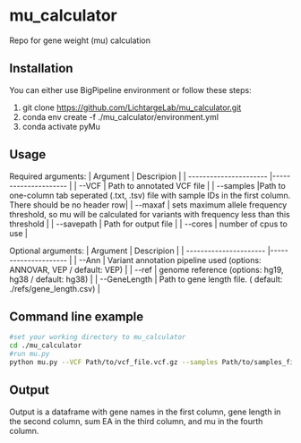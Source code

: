 # mu_calculator
Repo for gene weight (mu) calculation 

## Installation
You can either use BigPipeline environment or follow these steps:
1. git clone https://github.com/LichtargeLab/mu_calculator.git
2. conda env create -f ./mu_calculator/environment.yml
3. conda activate pyMu


## Usage
Required arguments:
| Argument                | Descripion |
| ---------------------- |--------------------- |
| --VCF                | Path to annotated VCF file |
| --samples            |Path to one-column tab seperated (.txt, .tsv) file with sample IDs in the first column. There should be no header row|
| --maxaf  | sets maximum allele frequency threshold, so mu will be calculated for variants with frequency less than this threshold |
| --savepath           | Path for output file |
| --cores              | number of cpus to use |

Optional arguments:
| Argument                 | Descripion |
| ---------------------- |--------------------- |
| --Ann      | Variant annotation pipeline used (options: ANNOVAR, VEP / default: VEP) |
| --ref      | genome reference (options: hg19, hg38 / default: hg38) |
| --GeneLength      | Path to gene length file. ( default: ./refs/gene_length.csv) |



## Command line example
```bash
#set your working directory to mu_calculator
cd ./mu_calculator
#run mu.py
python mu.py --VCF Path/to/vcf_file.vcf.gz --samples Path/to/samples_file.tsv --savepath save/directory/ --cores 20 --maxaf 0.01
```

## Output
Output is a dataframe with gene names in the first column, gene length in the second column, sum EA in the third column, and mu in the fourth column. 


